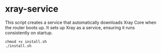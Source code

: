 # xray-service
This script creates a service that automatically downloads Xray Core when the router boots up. It sets up Xray as a service, ensuring it runs consistently on startup.
```
chmod +x install.sh
./install.sh
```
